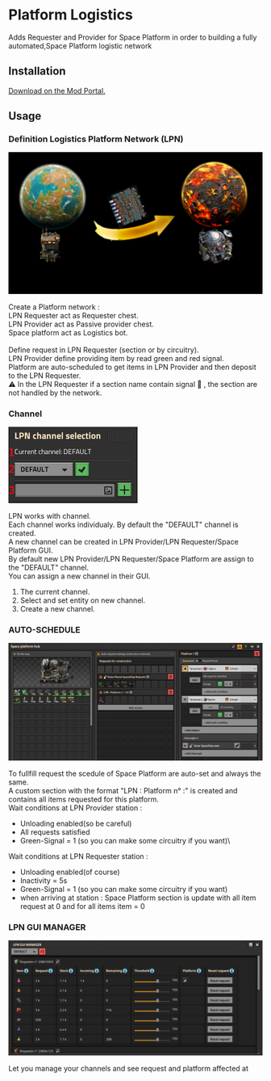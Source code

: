 # Platform Logistics

Adds Requester and Provider for Space Platform in order to building a fully automated,Space Platform logistic network

## Installation

[Download on the Mod Portal.](https://mods.factorio.com/mod/Platform_logistics)

## Usage

### Definition Logistics Platform Network (LPN)

![](graphics/utility/tat-title.png)

Create a Platform network :\
LPN Requester act as Requester chest.\
LPN Provider act as Passive provider chest.\
Space platform act as Logistics bot.\
\
Define request in LPN Requester (section or by circuitry).\
LPN Provider define providing item by read green and red signal.\
Platform are auto-scheduled to get items in LPN Provider and then deposit to the LPN Requester.\
:warning: In the LPN Requester if a section name contain signal :no_entry_sign: , the section are not handled by the network.


### Channel

![](graphics/utility/tat-channel.png)

LPN works with channel.\
Each channel works individualy. By default the "DEFAULT" channel is created.\
A new channel can be created in LPN Provider/LPN Requester/Space Platform GUI.\
By default new LPN Provider/LPN Requester/Space Platform are assign to the "DEFAULT" channel.\
You can assign a new channel in their GUI.
1. The current channel.
2. Select and set entity on new channel.
3. Create a new channel.

### AUTO-SCHEDULE

![](graphics/utility/tat-schedule.png)

To fullfill request the scedule of Space Platform are auto-set and always the same.\
A custom section with the format "LPN : Platform n° :" is created and contains all items requested for this platform.\
Wait conditions at LPN Provider station :
- Unloading enabled(so be careful)
- All requests satisfied
- Green-Signal = 1 (so you can make some circuitry if you want)\

Wait conditions at LPN Requester station :
- Unloading enabled(of course)
- Inactivity = 5s
- Green-Signal = 1 (so you can make some circuitry if you want)
- when arriving at station : Space Platform section is update with all item request at 0 and for all items item = 0

### LPN GUI MANAGER

![](graphics/utility/tat-lpngm.png)

Let you manage your channels and see request and platform affected at